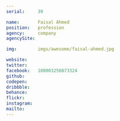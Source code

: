 ```yaml
---
serial:     39

name:       Faisal Ahmed
position:   profession
agency:     company
agencySite:

img:        imgs/awesome/faisal-ahmed.jpg

website:    
twitter:    
facebook:   100003256073324
github:     
codepen:    
dribbble:   
behance:    
flickr:     
instagram:  
mailto:     
---
```

